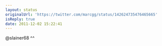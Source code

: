```yaml
---
layout: status
originalUrl: 'https://twitter.com/marcgg/status/142624735476465665'
isReply: true
date: 2011-12-02 15:22:41
---
```


@slainer68 ^^
